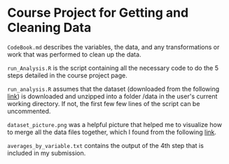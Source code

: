 # Course Project for Getting and Cleaning Data #


`CodeBook.md` describes the variables, the data, and any transformations or work that was performed to clean up the data.

`run_Analysis.R` is the script containing all the necessary code to do the 5 steps detailed in the course project page.

`run_analysis.R` assumes that the dataset (downloaded from the following [link](https://d396qusza40orc.cloudfront.net/getdata%2Fprojectfiles%2FUCI%20HAR%20Dataset.zip "Title"))
is downloaded and unzipped into a folder /data in the user's current working directory. If not, the first few few lines of the script can be uncommented.

`dataset_picture.png` was a helpful picture that helped me to visualize how to merge all the data files together, which I found from the following [link](https://rstudio-pubs-static.s3.amazonaws.com/37290_8e5a126a3a044b95881ae8df530da583.html "Title").

`averages_by_variable.txt` contains the output of the 4th step that is included in my submission.
